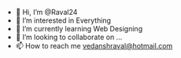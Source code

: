 - 👋 Hi, I’m @Raval24
- 👀 I’m interested in Everything
- 🌱 I’m currently learning Web Designing
- 💞️ I’m looking to collaborate on ...
- 📫 How to reach me vedanshraval@hotmail.com

<!---
Raval24/Raval24 is a ✨ special ✨ repository because its `README.md` (this file) appears on your GitHub profile.
You can click the Preview link to take a look at your changes.
--->
